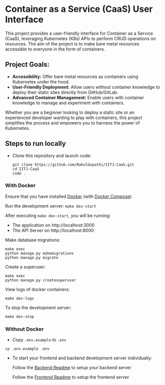 # Container as a Service (CaaS) User Interface

This project provides a user-friendly interface for Container as a Service (CaaS), leveraging Kubernetes (K8s) APIs to perform CRUD operations on resources. The aim of the project is to make bare metal resources accessible to everyone in the form of containers.

## Project Goals:

- **Accessibility:** Offer bare metal resources as containers using Kubernetes under the hood.
- **User-Friendly Deployment:** Allow users without container knowledge to deploy their static sites directly from GitHub/GitLab.
- **Advanced Container Management:** Enable users with container knowledge to manage and experiment with containers.

Whether you are a beginner looking to deploy a static site or an experienced developer wanting to play with containers, this project simplifies the process and empowers you to harness the power of Kubernetes.

## Steps to run locally

- Clone this repository and launch code:
    ```
    git clone https://github.com/RahulGopathi/IITJ-CaaS.git
    cd IITJ-CaaS
    code .
    ```

### With Docker

Ensure that you have installed [Docker](https://docs.docker.com/install/) (with [Docker Compose](https://docs.docker.com/compose/install/)).

Run the development server:
    ```
    make dev-start
    ```

After executing `make dev-start`, you will be running:
* The application on http://localhost:3000 
* The API Server on http://localhost:8000

Make database migrations: 
```
make exec
python manage.py makemigrations
python manage.py migrate
```

Create a superuser: 
```
make exec
python manage.py createsuperuser
```

View logs of docker containers: 
```
make dev-logs
```

To stop the development server: 
```
make dev-stop
```

### Without Docker

- Copy `.env.example` to `.env`
```
cp .env.example .env
```

- To start your frontend and backend development server individually:

    Follow the [Backend Readme](https://github.com/RahulGopathi/Cab-Management-System/tree/main/backend) to setup your backend server

    Follow the [Frontend Readme](https://github.com/RahulGopathi/Cab-Management-System/tree/main/frontend) to setup the frontend server
